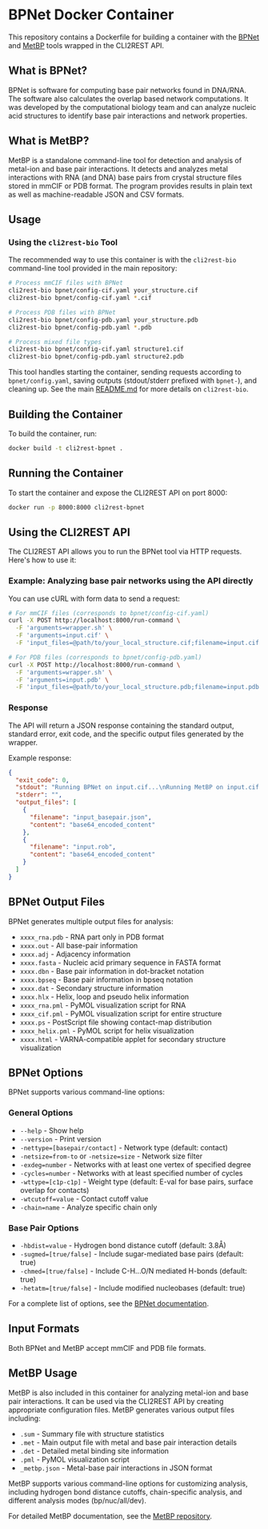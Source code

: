# BPNet Docker Container

This repository contains a Dockerfile for building a container with the [BPNet](https://github.com/computational-biology/bpnet) and [MetBP](https://github.com/computational-biology/metbp) tools wrapped in the CLI2REST API.

## What is BPNet?

BPNet is software for computing base pair networks found in DNA/RNA. The software also calculates the overlap based network computations. It was developed by the computational biology team and can analyze nucleic acid structures to identify base pair interactions and network properties.

## What is MetBP?

MetBP is a standalone command-line tool for detection and analysis of metal-ion and base pair interactions. It detects and analyzes metal interactions with RNA (and DNA) base pairs from crystal structure files stored in mmCIF or PDB format. The program provides results in plain text as well as machine-readable JSON and CSV formats.

## Usage

### Using the `cli2rest-bio` Tool

The recommended way to use this container is with the `cli2rest-bio` command-line tool provided in the main repository:

```bash
# Process mmCIF files with BPNet
cli2rest-bio bpnet/config-cif.yaml your_structure.cif
cli2rest-bio bpnet/config-cif.yaml *.cif

# Process PDB files with BPNet
cli2rest-bio bpnet/config-pdb.yaml your_structure.pdb
cli2rest-bio bpnet/config-pdb.yaml *.pdb

# Process mixed file types
cli2rest-bio bpnet/config-cif.yaml structure1.cif
cli2rest-bio bpnet/config-pdb.yaml structure2.pdb
```

This tool handles starting the container, sending requests according to `bpnet/config.yaml`, saving outputs (stdout/stderr prefixed with `bpnet-`), and cleaning up. See the main [README.md](../README.md) for more details on `cli2rest-bio`.

## Building the Container

To build the container, run:

```bash
docker build -t cli2rest-bpnet .
```

## Running the Container

To start the container and expose the CLI2REST API on port 8000:

```bash
docker run -p 8000:8000 cli2rest-bpnet
```

## Using the CLI2REST API

The CLI2REST API allows you to run the BPNet tool via HTTP requests. Here's how to use it:

### Example: Analyzing base pair networks using the API directly

You can use cURL with form data to send a request:

```bash
# For mmCIF files (corresponds to bpnet/config-cif.yaml)
curl -X POST http://localhost:8000/run-command \
  -F 'arguments=wrapper.sh' \
  -F 'arguments=input.cif' \
  -F 'input_files=@path/to/your_local_structure.cif;filename=input.cif'

# For PDB files (corresponds to bpnet/config-pdb.yaml)
curl -X POST http://localhost:8000/run-command \
  -F 'arguments=wrapper.sh' \
  -F 'arguments=input.pdb' \
  -F 'input_files=@path/to/your_local_structure.pdb;filename=input.pdb'
```

### Response

The API will return a JSON response containing the standard output, standard error, exit code, and the specific output files generated by the wrapper.

Example response:

```json
{
  "exit_code": 0,
  "stdout": "Running BPNet on input.cif...\nRunning MetBP on input.cif...\nAnalysis complete. Output files:\n  input_basepair.json (from MetBP)\n  input.rob (from BPNet)",
  "stderr": "",
  "output_files": [
    {
      "filename": "input_basepair.json",
      "content": "base64_encoded_content"
    },
    {
      "filename": "input.rob",
      "content": "base64_encoded_content"
    }
  ]
}
```

## BPNet Output Files

BPNet generates multiple output files for analysis:

- `xxxx_rna.pdb` - RNA part only in PDB format
- `xxxx.out` - All base-pair information
- `xxxx.adj` - Adjacency information
- `xxxx.fasta` - Nucleic acid primary sequence in FASTA format
- `xxxx.dbn` - Base pair information in dot-bracket notation
- `xxxx.bpseq` - Base pair information in bpseq notation
- `xxxx.dat` - Secondary structure information
- `xxxx.hlx` - Helix, loop and pseudo helix information
- `xxxx_rna.pml` - PyMOL visualization script for RNA
- `xxxx_cif.pml` - PyMOL visualization script for entire structure
- `xxxx.ps` - PostScript file showing contact-map distribution
- `xxxx_helix.pml` - PyMOL script for helix visualization
- `xxxx.html` - VARNA-compatible applet for secondary structure visualization

## BPNet Options

BPNet supports various command-line options:

### General Options
- `--help` - Show help
- `--version` - Print version
- `-nettype=[basepair/contact]` - Network type (default: contact)
- `-netsize=from-to` or `-netsize=size` - Network size filter
- `-exdeg=number` - Networks with at least one vertex of specified degree
- `-cycles=number` - Networks with at least specified number of cycles
- `-wttype=[c1p-c1p]` - Weight type (default: E-val for base pairs, surface overlap for contacts)
- `-wtcutoff=value` - Contact cutoff value
- `-chain=name` - Analyze specific chain only

### Base Pair Options
- `-hbdist=value` - Hydrogen bond distance cutoff (default: 3.8Å)
- `-sugmed=[true/false]` - Include sugar-mediated base pairs (default: true)
- `-chmed=[true/false]` - Include C-H...O/N mediated H-bonds (default: true)
- `-hetatm=[true/false]` - Include modified nucleobases (default: true)

For a complete list of options, see the [BPNet documentation](https://github.com/computational-biology/bpnet).

## Input Formats

Both BPNet and MetBP accept mmCIF and PDB file formats.

## MetBP Usage

MetBP is also included in this container for analyzing metal-ion and base pair interactions. It can be used via the CLI2REST API by creating appropriate configuration files. MetBP generates various output files including:

- `.sum` - Summary file with structure statistics
- `.met` - Main output file with metal and base pair interaction details
- `.det` - Detailed metal binding site information
- `.pml` - PyMOL visualization script
- `_metbp.json` - Metal-base pair interactions in JSON format

MetBP supports various command-line options for customizing analysis, including hydrogen bond distance cutoffs, chain-specific analysis, and different analysis modes (bp/nuc/all/dev).

For detailed MetBP documentation, see the [MetBP repository](https://github.com/computational-biology/metbp).
